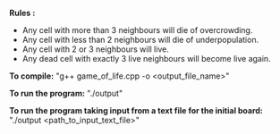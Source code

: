 **Rules :**
- Any cell with more than 3 neighbours will die of overcrowding.
- Any cell with less than 2 neighbours will die of underpopulation.
- Any cell with 2 or 3 neighbours will live.
- Any dead cell with exactly 3 live neighbours will become live again.

**To compile:** 
"g++ game_of_life.cpp -o <output_file_name>"

**To run the program:**
"./output"

**To run the program taking input from a text file for the initial board:**
"./output <path_to_input_text_file>"
